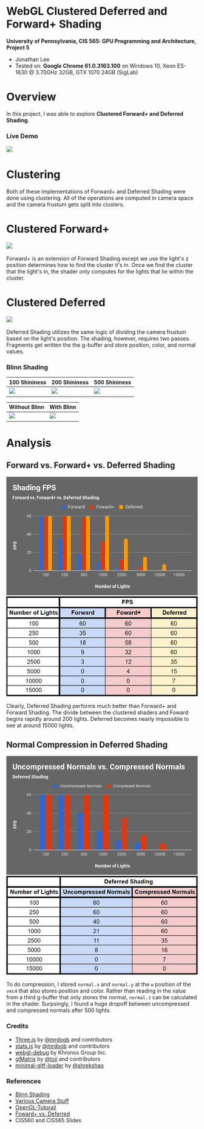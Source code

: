 WebGL Clustered Deferred and Forward+ Shading
======================

**University of Pennsylvania, CIS 565: GPU Programming and Architecture, Project 5**

* Jonathan Lee
* Tested on: **Google Chrome 61.0.3163.100** on
  Windows 10, Xeon ES-1630 @ 3.70GHz 32GB, GTX 1070 24GB (SigLab)

# Overview

In this project, I was able to explore **Clustered Forward+ and Deferred Shading**. 

### Live Demo

[![](images/shading.gif)](http://agentlee.github.io/Project5-WebGL-Clustered-Deferred-Forward-Plus)

# Clustering
Both of these implementations of Forward+ and Deferred Shading were done using clustering. All of the operations are computed in camera space and the camera frustum gets split into clusters. 

# Clustered Forward+

![](images/forward+.gif)

Forward+ is an extension of Forward Shading except we use the light's z position determines how to find the cluster it's in. Once we find the cluster that the light's in, the shader only computes for the lights that lie within the cluster.

# Clustered Deferred

![](images/deferred.gif)

Deferred Shading utilizes the same logic of dividing the camera frustum based on the light's position. The shading, however, requires two passes. Fragments get written the the g-buffer and store position, color, and normal values. 

### Blinn Shading

| 100 Shininess             | 200 Shininess              | 500 Shininess            | 
|---------------------------|----------------------------|--------------------------|
| ![](images/100shine.gif)  | ![](images/200shine.gif)   | ![](images/500shine.gif) |  

| Without Blinn             | With Blinn                       | 
|---------------------------|----------------------------------|
| ![](images/500lights.gif) | ![](images/500lightsblinn.gif)   |

# Analysis

## Forward vs. Forward+ vs. Deferred Shading

![](images/shadingchart.png)
![](images/shadingfps.PNG)

Clearly, Deferred Shading performs much better than Forward+ and Forward Shading. The divide between the clustered shaders and Foward begins rapidly around 200 lights. Deferred becomes nearly impossible to see at around 15000 lights.

## Normal Compression in Deferred Shading

![](images/deferredchart.png)
![](images/deferredfps.PNG)

To do compression, I stored `normal.x` and `normal.y` at the `w` position of the `vec4` that also stores position and color. Rather than reading in the value from a third g-buffer that only stores the normal, `normal.z` can be calculated in the shader. Surpsingly, I found a huge dropoff between uncompressed and compressed normals after 500 lights.

### Credits

* [Three.js](https://github.com/mrdoob/three.js) by [@mrdoob](https://github.com/mrdoob) and contributors
* [stats.js](https://github.com/mrdoob/stats.js) by [@mrdoob](https://github.com/mrdoob) and contributors
* [webgl-debug](https://github.com/KhronosGroup/WebGLDeveloperTools) by Khronos Group Inc.
* [glMatrix](https://github.com/toji/gl-matrix) by [@toji](https://github.com/toji) and contributors
* [minimal-gltf-loader](https://github.com/shrekshao/minimal-gltf-loader) by [@shrekshao](https://github.com/shrekshao)

### References
* [Blinn Shading](https://en.wikipedia.org/wiki/Blinn%E2%80%93Phong_shading_model) 
* [Various Camera Stuff](http://www.txutxi.com/)
* [OpenGL-Tutorail](http://www.opengl-tutorial.org)
* [Foward+ vs. Deferred](https://www.3dgep.com/forward-plus_)
* CIS560 and CIS565 Slides